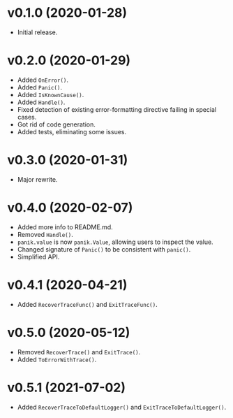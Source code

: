 # v0.1.0 (2020-01-28)
- Initial release.

# v0.2.0 (2020-01-29)
- Added `OnError()`.
- Added `Panic()`.
- Added `IsKnownCause()`.
- Added `Handle()`.
- Fixed detection of existing error-formatting directive failing in special cases.
- Got rid of code generation.
- Added tests, eliminating some issues.

# v0.3.0 (2020-01-31)
- Major rewrite.

# v0.4.0 (2020-02-07)
- Added more info to README.md.
- Removed `Handle()`.
- `panik.value` is now `panik.Value`, allowing users to inspect the value.
- Changed signature of `Panic()` to be consistent with `panic()`.
- Simplified API.

# v0.4.1 (2020-04-21)
- Added `RecoverTraceFunc()` and `ExitTraceFunc()`.

# v0.5.0 (2020-05-12)
- Removed `RecoverTrace()` and `ExitTrace()`.
- Added `ToErrorWithTrace()`.

# v0.5.1 (2021-07-02)
- Added `RecoverTraceToDefaultLogger()` and `ExitTraceToDefaultLogger()`.
